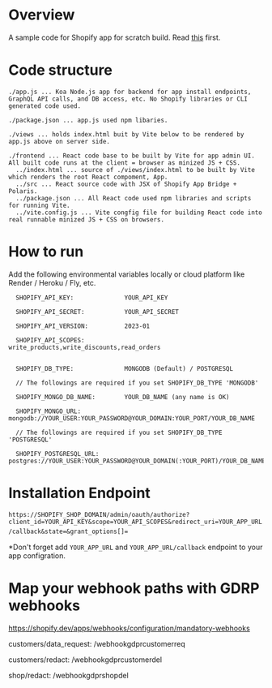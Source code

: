 # Overview
A sample code for Shopify app for scratch build. Read [this](https://shopify.dev/apps/auth/oauth/getting-started) first.


# Code structure

```
./app.js ... Koa Node.js app for backend for app install endpoints, GraphQL API calls, and DB access, etc. No Shopify libraries or CLI generated code used.

./package.json ... app.js used npm libaries.

./views ... holds index.html buit by Vite below to be rendered by app.js above on server side.

./frontend ... React code base to be built by Vite for app admin UI. All built code runs at the client = browser as minized JS + CSS.
  ../index.html ... source of ./views/index.html to be built by Vite which renders the root React compoment, App.
  ../src ... React source code with JSX of Shopify App Bridge + Polaris.
  ../package.json ... All React code used npm libraries and scripts for running Vite.
  ../vite.config.js ... Vite congfig file for building React code into real runnable minized JS + CSS on browsers.
```

# How to run

Add the following environmental variables locally or cloud platform like Render / Heroku / Fly, etc.

```
  SHOPIFY_API_KEY:              YOUR_API_KEY

  SHOPIFY_API_SECRET:           YOUR_API_SECRET

  SHOPIFY_API_VERSION:          2023-01

  SHOPIFY_API_SCOPES:           write_products,write_discounts,read_orders


  SHOPIFY_DB_TYPE:              MONGODB (Default) / POSTGRESQL 

  // The followings are required if you set SHOPIFY_DB_TYPE 'MONGODB'

  SHOPIFY_MONGO_DB_NAME:        YOUR_DB_NAME (any name is OK)

  SHOPIFY_MONGO_URL:            mongodb://YOUR_USER:YOUR_PASSWORD@YOUR_DOMAIN:YOUR_PORT/YOUR_DB_NAME

  // The followings are required if you set SHOPIFY_DB_TYPE 'POSTGRESQL'

  SHOPIFY_POSTGRESQL_URL:       postgres://YOUR_USER:YOUR_PASSWORD@YOUR_DOMAIN(:YOUR_PORT)/YOUR_DB_NAME
```

# Installation Endpoint
`https://SHOPIFY_SHOP_DOMAIN/admin/oauth/authorize?client_id=YOUR_API_KEY&scope=YOUR_API_SCOPES&redirect_uri=YOUR_APP_URL/callback&state=&grant_options[]=`　

*Don't forget add `YOUR_APP_URL` and `YOUR_APP_URL/callback` endpoint to your app configration.

# Map your webhook paths with GDRP webhooks
https://shopify.dev/apps/webhooks/configuration/mandatory-webhooks

customers/data_request:  /webhookgdprcustomerreq

customers/redact:  /webhookgdprcustomerdel

shop/redact:  /webhookgdprshopdel






